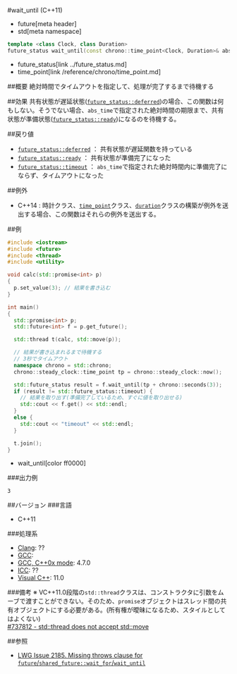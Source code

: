 #wait_until (C++11)
* future[meta header]
* std[meta namespace]

```cpp
template <class Clock, class Duration>
future_status wait_until(const chrono::time_point<Clock, Duration>& abs_time) const;
```
* future_status[link ../future_status.md]
* time_point[link /reference/chrono/time_point.md]

##概要
絶対時間でタイムアウトを指定して、処理が完了するまで待機する


##効果
共有状態が遅延状態([`future_status::deferred`](../future_status.md))の場合、この関数は何もしない。そうでない場合、`abs_time`で指定された絶対時間の期限まで、共有状態が準備状態([`future_status::ready`](../future_status.md))になるのを待機する。


##戻り値
- [`future_status::deferred`](../future_status.md) ： 共有状態が遅延関数を持っている
- [`future_status::ready`](../future_status.md) ： 共有状態が準備完了になった
- [`future_status::timeout`](../future_status.md) ： `abs_time`で指定された絶対時間内に準備完了にならず、タイムアウトになった


##例外
- C++14 : 時計クラス、[`time_point`](/reference/chrono/time_point.md)クラス、[`duration`](/reference/chrono/duration.md)クラスの構築が例外を送出する場合、この関数はそれらの例外を送出する。


##例
```cpp
#include <iostream>
#include <future>
#include <thread>
#include <utility>

void calc(std::promise<int> p)
{
  p.set_value(3); // 結果を書き込む
}

int main()
{
  std::promise<int> p;
  std::future<int> f = p.get_future();

  std::thread t(calc, std::move(p));

  // 結果が書き込まれるまで待機する
  // 3秒でタイムアウト
  namespace chrono = std::chrono;
  chrono::steady_clock::time_point tp = chrono::steady_clock::now();

  std::future_status result = f.wait_until(tp + chrono::seconds(3));
  if (result != std::future_status::timeout) {
    // 結果を取り出す(準備完了しているため、すぐに値を取り出せる)
    std::cout << f.get() << std::endl;
  }
  else {
    std::cout << "timeout" << std::endl;
  }

  t.join();
}
```
* wait_until[color ff0000]

###出力例
```
3
```

##バージョン
###言語
- C++11

###処理系
- [Clang](/implementation.md#clang): ??
- [GCC](/implementation.md#gcc): 
- [GCC, C++0x mode](/implementation.md#gcc): 4.7.0
- [ICC](/implementation.md#icc): ??
- [Visual C++](/implementation.md#visual_cpp): 11.0


###備考
※ VC++11.0段階の`std::thread`クラスは、コンストラクタに引数をムーブで渡すことができない。そのため、`promise`オブジェクトはスレッド間の共有オブジェクトにする必要がある。(所有権が曖昧になるため、スタイルとしてはよくない)  
[#737812 - std::thread does not accept std::move](http://connect.microsoft.com/VisualStudio/feedback/details/737812)


##参照
- [LWG Issue 2185. Missing throws clause for `future`/`shared_future::wait_for`/`wait_until`](http://www.open-std.org/jtc1/sc22/wg21/docs/lwg-defects.html#2185)


